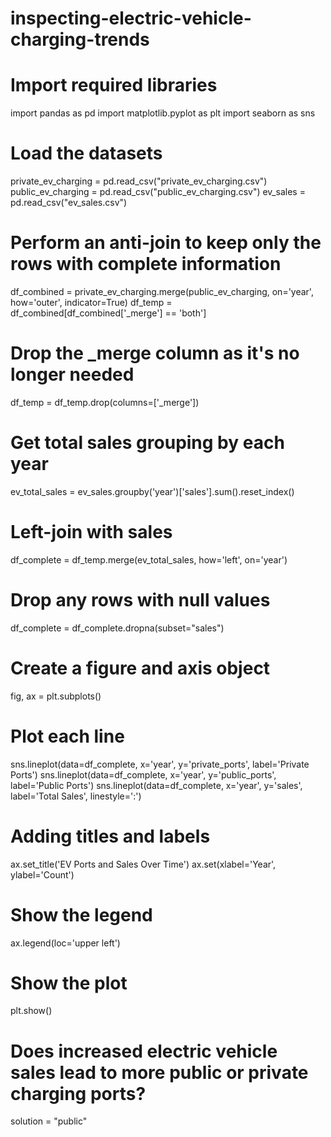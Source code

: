 # inspecting-electric-vehicle-charging-trends
# Import required libraries
import pandas as pd
import matplotlib.pyplot as plt
import seaborn as sns

# Load the datasets
private_ev_charging = pd.read_csv("private_ev_charging.csv")
public_ev_charging = pd.read_csv("public_ev_charging.csv")
ev_sales = pd.read_csv("ev_sales.csv")

# Perform an anti-join to keep only the rows with complete information
df_combined = private_ev_charging.merge(public_ev_charging, on='year', how='outer', indicator=True)
df_temp = df_combined[df_combined['_merge'] == 'both']

# Drop the _merge column as it's no longer needed
df_temp = df_temp.drop(columns=['_merge'])

# Get total sales grouping by each year
ev_total_sales = ev_sales.groupby('year')['sales'].sum().reset_index()

# Left-join with sales
df_complete = df_temp.merge(ev_total_sales, how='left', on='year')

# Drop any rows with null values
df_complete = df_complete.dropna(subset="sales")

# Create a figure and axis object
fig, ax = plt.subplots()

# Plot each line
sns.lineplot(data=df_complete, x='year', y='private_ports', label='Private Ports')
sns.lineplot(data=df_complete, x='year', y='public_ports', label='Public Ports')
sns.lineplot(data=df_complete, x='year', y='sales', label='Total Sales', linestyle=':')

# Adding titles and labels
ax.set_title('EV Ports and Sales Over Time')
ax.set(xlabel='Year', ylabel='Count')

# Show the legend
ax.legend(loc='upper left')

# Show the plot
plt.show()

# Does increased electric vehicle sales lead to more public or private charging ports?
solution = "public"
